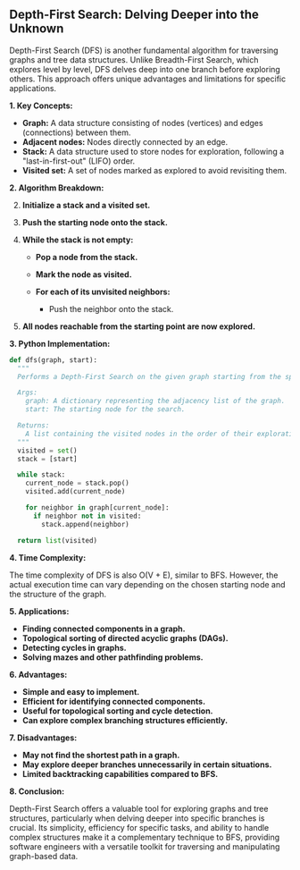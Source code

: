 ## Depth-First Search: Delving Deeper into the Unknown

Depth-First Search (DFS) is another fundamental algorithm for traversing graphs and tree data structures. Unlike Breadth-First Search, which explores level by level, DFS delves deep into one branch before exploring others. This approach offers unique advantages and limitations for specific applications.

**1. Key Concepts:**

- **Graph:** A data structure consisting of nodes (vertices) and edges (connections) between them.
- **Adjacent nodes:** Nodes directly connected by an edge.
- **Stack:** A data structure used to store nodes for exploration, following a "last-in-first-out" (LIFO) order.
- **Visited set:** A set of nodes marked as explored to avoid revisiting them.

**2. Algorithm Breakdown:**

2. **Initialize a stack and a visited set.**
4. **Push the starting node onto the stack.**
6. **While the stack is not empty:**
    
    - **Pop a node from the stack.**
    - **Mark the node as visited.**
    - **For each of its unvisited neighbors:**
        
        - Push the neighbor onto the stack.
        
    
8. **All nodes reachable from the starting point are now explored.**

**3. Python Implementation:**

```python
def dfs(graph, start):
  """
  Performs a Depth-First Search on the given graph starting from the specified node.

  Args:
    graph: A dictionary representing the adjacency list of the graph.
    start: The starting node for the search.

  Returns:
    A list containing the visited nodes in the order of their exploration.
  """
  visited = set()
  stack = [start]

  while stack:
    current_node = stack.pop()
    visited.add(current_node)

    for neighbor in graph[current_node]:
      if neighbor not in visited:
        stack.append(neighbor)

  return list(visited)
```

**4. Time Complexity:**

The time complexity of DFS is also O(V + E), similar to BFS. However, the actual execution time can vary depending on the chosen starting node and the structure of the graph.

**5. Applications:**

- **Finding connected components in a graph.**
- **Topological sorting of directed acyclic graphs (DAGs).**
- **Detecting cycles in graphs.**
- **Solving mazes and other pathfinding problems.**

**6. Advantages:**

- **Simple and easy to implement.**
- **Efficient for identifying connected components.**
- **Useful for topological sorting and cycle detection.**
- **Can explore complex branching structures efficiently.**

**7. Disadvantages:**

- **May not find the shortest path in a graph.**
- **May explore deeper branches unnecessarily in certain situations.**
- **Limited backtracking capabilities compared to BFS.**

**8. Conclusion:**

Depth-First Search offers a valuable tool for exploring graphs and tree structures, particularly when delving deeper into specific branches is crucial. Its simplicity, efficiency for specific tasks, and ability to handle complex structures make it a complementary technique to BFS, providing software engineers with a versatile toolkit for traversing and manipulating graph-based data.